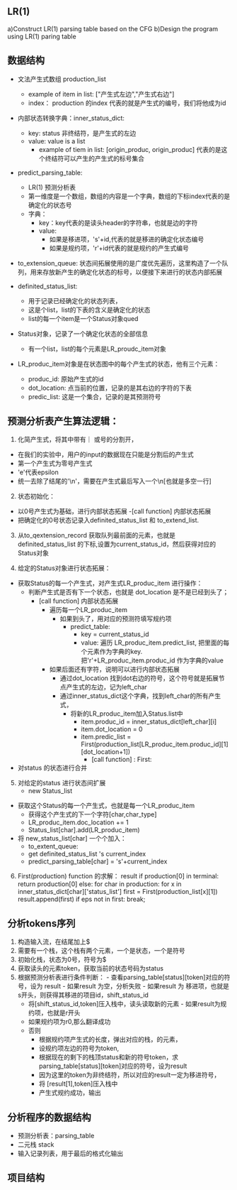 
## LR(1)
   a)Construct LR(1) parsing table based on the CFG
   b)Design the program using LR(1) paring table 


## 数据结构
- 文法产生式数组 production_list
    - example of item in list:
        ["产生式左边","产生式右边"]
    - index： production 的index 代表的就是产生式的编号，我们将他成为id

- 内部状态转换字典：inner_status_dict:
    - key: status 非终结符，是产生式的左边
    - value: value is a list
        - example of tiem in list:
            [origin_produc, origin_produc]
            代表的是这个终结符可以产生的产生式的标号集合

- predict_parsing_table:
    - LR(1) 预测分析表
    - 第一维度是一个数组，数组的内容是一个字典，数组的下标index代表的是确定化的状态号
    - 字典：
        - key：key代表的是读头header的字符串，也就是边的字符
        - value: 
          - 如果是移进项，'s'+id,代表的就是移进的确定化状态编号
          - 如果是规约项，'r'+id代表的就是规约的产生式编号

- to_extension_queue:
状态间拓展使用的是广度优先遍历，这里构造了一个队列，用来存放新产生的确定化状态的标号，以便接下来进行的状态内部拓展

- definited_status_list:
  - 用于记录已经确定化的状态列表，
  - 这是个list，list的下表的含义是确定化的状态
  - list的每一个item是一个Status对象qued

- Status对象，记录了一个确定化状态的全部信息
  - 有一个list，list的每个元素是LR_proudc_item对象

- LR_produc_item对象是在状态图中的每个产生式的状态，他有三个元素：
  - produc_id: 原始产生式的id
  - dot_location: 点当前的位置，记录的是其右边的字符的下表
  - predic_list: 这是一个集合，记录的是其预测符号

## 预测分析表产生算法逻辑：
1. 化简产生式，将其中带有｜ 或号的分割开，
  - 在我们的实验中，用户的input的数据现在只能是分割后的产生式
  - 第一个产生式为零号产生式
  - 'e'代表epsilon
  - 统一去除了结尾的'\n'，需要在产生式最后写入一个\n[也就是多空一行]
2. 状态初始化：
  - 以0号产生式为基础，进行内部状态拓展
    -[call function] 内部状态拓展
  - 把确定化的0号状态记录入definited_status_list 和 to_extend_list.

3. 从to_qextension_record 获取队列最前面的元素，也就是definited_status_list 的下标,设置为current_status_id，然后获得对应的Status对象

4. 给定的Status对象进行状态拓展：
  - 获取Status的每一个产生式，对产生式LR_produc_item 进行操作：
    - 判断产生式是否有下一个状态，也就是 dot_location 是不是已经到头了；
      - [call function] 内部状态拓展
        - 遍历每一个LR_produc_item
          - 如果到头了，用对应的预测符填写规约项
            - predict_table:
              - key = current_status_id
              - value:
                  遍历 LR_produc_item.predict_list, 把里面的每个元素作为字典的key.
                  把'r'+LR_produc_item.produc_id 作为字典的value
        - 如果后面还有字符，说明可以进行内部状态拓展
            - 通过dot_location 找到dot右边的符号，这个符号就是拓展节点产生式的左边，记为left_char
            - 通过inner_status_dict这个字典，找到left_char的所有产生式，
              - 将新的LR_produc_item加入Status.list中
                - item.produc_id = inner_status_dict[left_char][i]
                - item.dot_location = 0
                - item.predic_list = First(production_list[LR_produc_item.produc_id][1][dot_location+1])
                  - [call function] : First:
  - 对status 的状态进行合并

5. 对给定的status 进行状态间扩展
    - new Status_list
  - 获取这个Status的每一个产生式，也就是每一个LR_produc_item
    - 获得这个产生式的下一个字符[char,char_type]
    - LR_produc_item.doc_location += 1
    - Status_list[char].add(LR_produc_item)
  - 将 new_status_list[char] 一个个加入：
    - to_extent_queue:
    - get definited_status_list 's current_index 
    - predict_parsing_table[char] = 's'+current_index

6. First(production) function 的求解：
  result
  if production[0] in terminal:
    return production[0]
  else:
    for char in production:
      for x in inner_status_dict[char]['status_list']
        first = First(production_list[x][1])
        result.append(first)
      if eps not in first:
        break;

## 分析tokens序列
  1. 构造输入流，在结尾加上$
  2. 需要有一个栈，这个栈有两个元素，一个是状态，一个是符号
  3. 初始化栈，状态为0号，符号为$
  4. 获取读头的元素token，获取当前的状态号码为status
  5. 根据预测分析表进行条件判断：
    - 查看parsing_table[status][token]对应的符号，设为 result
    - 如果result 为空，分析失败
    - 如果result 为 移进项，也就是s开头，则获得其移进的项目id，shift_status_id
      - 将[shift_status_id,token]压入栈中，读头读取新的元素
    - 如果result为规约项，也就是r开头
      - 如果规约项为r0,那么翻译成功
      - 否则
        - 根据规约项产生式的长度，弹出对应的栈，的元素，
        - 设规约项左边的符号为token,
        - 根据现在的剩下的栈顶status和新的符号token，求parsing_table[status][token]对应的符号，设为result
        - 因为这里的token为非终结符，所以对应的result一定为移进符号，
        - 将 [result[1],token]压入栈中
        - 产生式规约成功，输出
## 分析程序的数据结构
- 预测分析表：parsing_table
- 二元栈 stack
- 输入记录列表，用于最后的格式化输出
## 项目结构

